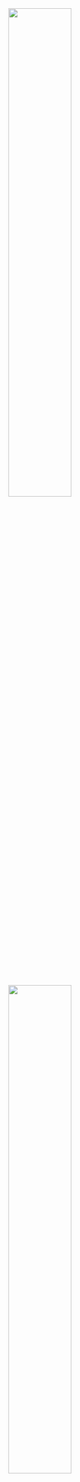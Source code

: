 <div>
  <img width="50%" src="https://github-readme-stats.vercel.app/api?username=Anaym15&show_icons=true&theme=cobalt&count_private=true"/>
  <img width="50%" src="https://github-readme-stats.vercel.app/api/top-langs/?username=Anaym15&layout=donut-vertical&theme=cobalt"/>
</div>
